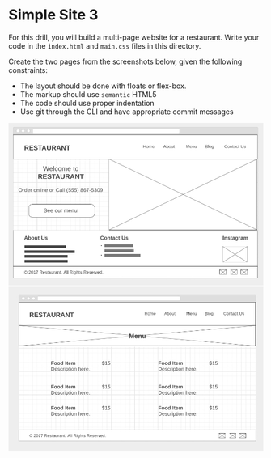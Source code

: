 # Simple Site 3

For this drill, you will build a multi-page website for a restaurant. Write your code in the  `index.html` and `main.css` files in this directory.

Create the two pages from the screenshots below, given the following
constraints:

* The layout should be done with floats or flex-box.
* The markup should use `semantic` HTML5
* The code should use proper indentation
* Use git through the CLI and have appropriate commit messages

![](img/restaurant-page-1.png)
![](img/restaurant-page-2.png)
